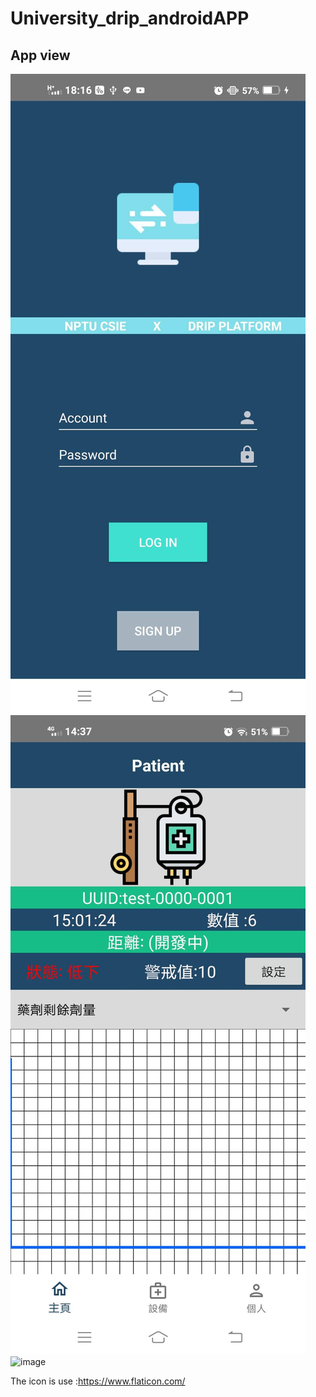 # University_drip_androidAPP
App view
---
![image](ReadmeImage/73416.jpeg)
![image](ReadmeImage/71669.jpeg)
![image](ReadmeImage/73788.jpeg)

The icon is use :https://www.flaticon.com/
